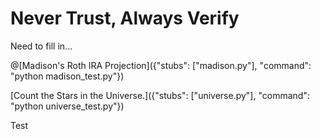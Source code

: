 # Never Trust, Always Verify

Need to fill in...


@[Madison's Roth IRA Projection]({"stubs": ["madison.py"], "command": "python madison_test.py"})


[Count the Stars in the Universe.]({"stubs": ["universe.py"], "command": "python universe_test.py"})


Test
